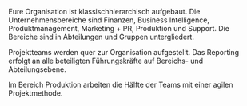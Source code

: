 Eure Organisation ist klassischhierarchisch aufgebaut. Die Unternehmensbereiche sind Finanzen, Business Intelligence, Produktmanagement, Marketing + PR, Produktion und Support. Die Bereiche sind in Abteilungen und Gruppen untergliedert. 

Projektteams werden quer zur Organisation aufgestellt. Das Reporting erfolgt an alle beteiligten Führungskräfte auf Bereichs- und Abteilungsebene.

Im Bereich Produktion arbeiten die Hälfte der Teams mit einer agilen Projektmethode.
